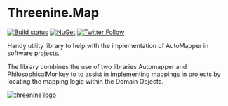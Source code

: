 # Threenine.Map
[![Build status](https://ci.appveyor.com/api/projects/status/6ob8lbutfecvi5n3/branch/master?svg=true)](https://ci.appveyor.com/project/garywoodfine/reflectmap/branch/master) [![NuGet](http://img.shields.io/nuget/v/Threenine.Map.svg)](https://www.nuget.org/packages/Threenine.Map/) [![Twitter Follow](https://img.shields.io/twitter/follow/threenine39.svg?style=social?maxAge=2592000)](https://twitter.com/threenine39)


Handy utility library to help with the implementation of AutoMapper in software projects.

The library combines the use of two libraries Automapper and PhilosophicalMonkey to to assist in implementing mappings in projects by locating the mapping logic  within the Domain Objects.








[![threenine logo](https://threenine.co.uk/wp-content/uploads/2016/12/threenine_footer.png)](https://threenine.co.uk/)